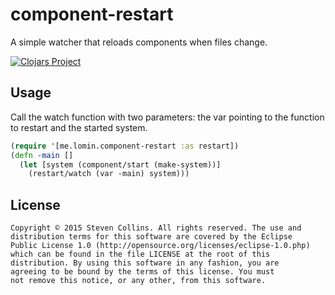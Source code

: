 # component-restart

A simple watcher that reloads components when files change.

[![Clojars Project](http://clojars.org/me.lomin/component-restart/latest-version.svg)](http://clojars.org/me.lomin/component-restart)

## Usage ##

Call the watch function with two parameters: the var pointing to the function to restart and the started system.

```clojure
(require '[me.lomin.component-restart :as restart])
(defn -main []
  (let [system (component/start (make-system))]
    (restart/watch (var -main) system)))
```

## License ##

    Copyright © 2015 Steven Collins. All rights reserved. The use and
    distribution terms for this software are covered by the Eclipse
    Public License 1.0 (http://opensource.org/licenses/eclipse-1.0.php)
    which can be found in the file LICENSE at the root of this
    distribution. By using this software in any fashion, you are
    agreeing to be bound by the terms of this license. You must
    not remove this notice, or any other, from this software.
